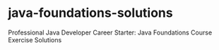 # java-foundations-solutions
Professional Java Developer Career Starter: Java Foundations Course Exercise Solutions

